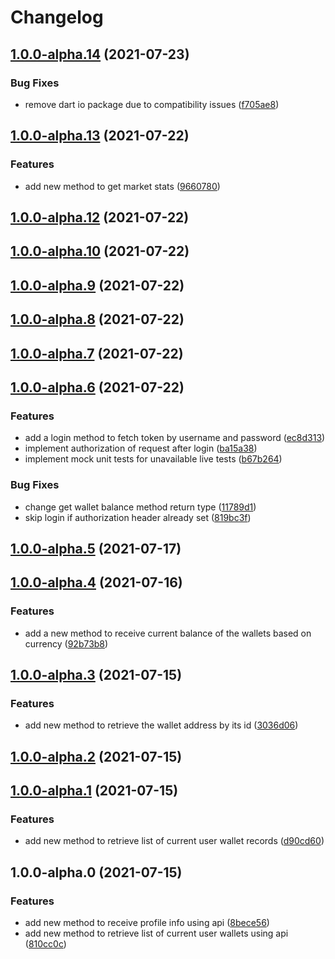 # Changelog
## [1.0.0-alpha.14](https://github.com/nekofar/nobitex-api-dart-client/compare/v1.0.0-alpha.13...v1.0.0-alpha.14) (2021-07-23)


### Bug Fixes

* remove dart io package due to compatibility issues ([f705ae8](https://github.com/nekofar/nobitex-api-dart-client/commit/f705ae8bb330f95cdd45c8979fa0dd4dacbed8c7))

## [1.0.0-alpha.13](https://github.com/nekofar/nobitex-api-dart-client/compare/v1.0.0-alpha.12...v1.0.0-alpha.13) (2021-07-22)


### Features

* add new method to get market stats ([9660780](https://github.com/nekofar/nobitex-api-dart-client/commit/9660780c0f2f146870a72b3b24f8826001cb3913))

## [1.0.0-alpha.12](https://github.com/nekofar/nobitex-api-dart-client/compare/v1.0.0-alpha.11...v1.0.0-alpha.12) (2021-07-22)

## [1.0.0-alpha.10](https://github.com/nekofar/nobitex-api-dart-client/compare/v1.0.0-alpha.9...v1.0.0-alpha.10) (2021-07-22)

## [1.0.0-alpha.9](https://github.com/nekofar/nobitex-api-dart-client/compare/v1.0.0-alpha.8...v1.0.0-alpha.9) (2021-07-22)

## [1.0.0-alpha.8](https://github.com/nekofar/nobitex-api-dart-client/compare/v1.0.0-alpha.7...v1.0.0-alpha.8) (2021-07-22)

## [1.0.0-alpha.7](https://github.com/nekofar/nobitex-api-dart-client/compare/v1.0.0-alpha.6...v1.0.0-alpha.7) (2021-07-22)

## [1.0.0-alpha.6](https://github.com/nekofar/nobitex-api-dart-client/compare/v1.0.0-alpha.5...v1.0.0-alpha.6) (2021-07-22)


### Features

* add a login method to fetch token by username and password ([ec8d313](https://github.com/nekofar/nobitex-api-dart-client/commit/ec8d3130832c1a0c6cc59c1ac2844c50930b5b40))
* implement authorization of request after login ([ba15a38](https://github.com/nekofar/nobitex-api-dart-client/commit/ba15a3840524daec3a41f89dde2a317ec8bb1eb6))
* implement mock unit tests for unavailable live tests ([b67b264](https://github.com/nekofar/nobitex-api-dart-client/commit/b67b264a8ec95ed8cb106528144fe18f6e7252d1))


### Bug Fixes

* change get wallet balance method return type ([11789d1](https://github.com/nekofar/nobitex-api-dart-client/commit/11789d1f84ba90b450701c825385ef3033d04e9d))
* skip login if authorization header already set ([819bc3f](https://github.com/nekofar/nobitex-api-dart-client/commit/819bc3f0163a2eaa2fe7bdda18a7d4a2c9129269))

## [1.0.0-alpha.5](https://github.com/nekofar/nobitex-api-dart-client/compare/v1.0.0-alpha.4...v1.0.0-alpha.5) (2021-07-17)

## [1.0.0-alpha.4](https://github.com/nekofar/nobitex-api-dart-client/compare/v1.0.0-alpha.3...v1.0.0-alpha.4) (2021-07-16)


### Features

* add a new method to receive current balance of the wallets based on currency ([92b73b8](https://github.com/nekofar/nobitex-api-dart-client/commit/92b73b802b6e3567639cb15645701eaa3d66320b))

## [1.0.0-alpha.3](https://github.com/nekofar/nobitex-api-dart-client/compare/v1.0.0-alpha.2...v1.0.0-alpha.3) (2021-07-15)


### Features

* add new method to retrieve the wallet address by its id ([3036d06](https://github.com/nekofar/nobitex-api-dart-client/commit/3036d06e058d7802a31b5a70b6f7d02634198d5a))

## [1.0.0-alpha.2](https://github.com/nekofar/nobitex-api-dart-client/compare/v1.0.0-alpha.1...v1.0.0-alpha.2) (2021-07-15)

## [1.0.0-alpha.1](https://github.com/nekofar/nobitex-api-dart-client/compare/v1.0.0-alpha.0...v1.0.0-alpha.1) (2021-07-15)


### Features

* add new method to retrieve list of current user wallet records ([d90cd60](https://github.com/nekofar/nobitex-api-dart-client/commit/d90cd603b69f026665a7449df2e5f9ef6ecbfee5))

## 1.0.0-alpha.0 (2021-07-15)


### Features

* add new method to receive profile info using api ([8bece56](https://github.com/nekofar/nobitex-api-dart-client/commit/8bece56998e36da610c6ed409c4793061c364ce5))
* add new method to retrieve list of current user wallets using api ([810cc0c](https://github.com/nekofar/nobitex-api-dart-client/commit/810cc0cd28ac56b87a60d0da58c9a1cfb50636d8))